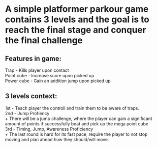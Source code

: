 
# A simple platformer parkour game contains 3 levels and the goal is to reach the final stage and conquer the final challenge

## Features in game:
  Trap - Kills player upon contact  
  Point cube - Increase score upon picked up  
  Power cube - Gain an addition jump upon picked up

## 3 levels context:
  1st - Teach player the controll and train them to be aware of traps.  
  2nd - Jump Profiency  
    + There will be a jump challenge, where the player can gain a significant amount of points if successfully beat and pick up the mega point cube  
  3rd - Timing, Jump, Awareness Proficiency  
    + The last round is hard for its fast pace, require the player to not stop moving and plan ahead how they should/will move.
